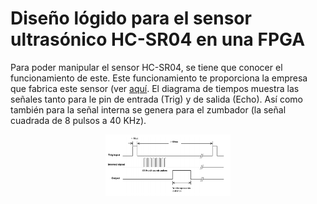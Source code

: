 # Diseño lógido para el sensor ultrasónico HC-SR04 en una FPGA
Para poder manipular el sensor HC-SR04, se tiene que conocer el funcionamiento de este. Este funcionamiento te proporciona la empresa que fabrica este sensor (ver [aquí](https://cdn.sparkfun.com/datasheets/Sensors/Proximity/HCSR04.pdf). El diagrama de tiempos muestra las señales tanto para le pin de entrada (Trig) y de salida (Echo). Así como también para la señal interna se genera para el zumbador (la señal cuadrada de 8 pulsos a 40 KHz). 
<center><img src="timing_diagram.png" alt="timing_diagram" width="200"/></center>

